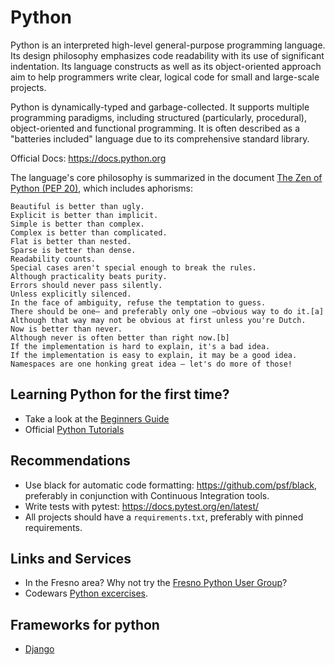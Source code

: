# Python

Python is an interpreted high-level general-purpose programming language. Its design philosophy emphasizes code readability with its use of significant indentation. Its language constructs as well as its object-oriented approach aim to help programmers write clear, logical code for small and large-scale projects.

Python is dynamically-typed and garbage-collected. It supports multiple programming paradigms, including structured (particularly, procedural), object-oriented and functional programming. It is often described as a "batteries included" language due to its comprehensive standard library.

Official Docs: https://docs.python.org

The language's core philosophy is summarized in the document [The Zen of Python (PEP 20)](https://www.python.org/dev/peps/pep-0020/), which includes aphorisms:
```
Beautiful is better than ugly.
Explicit is better than implicit.
Simple is better than complex.
Complex is better than complicated.
Flat is better than nested.
Sparse is better than dense.
Readability counts.
Special cases aren't special enough to break the rules.
Although practicality beats purity.
Errors should never pass silently.
Unless explicitly silenced.
In the face of ambiguity, refuse the temptation to guess.
There should be one– and preferably only one –obvious way to do it.[a]
Although that way may not be obvious at first unless you're Dutch.
Now is better than never.
Although never is often better than right now.[b]
If the implementation is hard to explain, it's a bad idea.
If the implementation is easy to explain, it may be a good idea.
Namespaces are one honking great idea – let's do more of those!
```

## Learning Python for the first time? 
* Take a look at the [Beginners Guide](https://wiki.python.org/moin/BeginnersGuide)
* Official [Python Tutorials](https://docs.python.org/3/tutorial/index.html#tutorial-index)

## Recommendations
* Use black for automatic code formatting: https://github.com/psf/black, preferably in conjunction with Continuous Integration tools. 
* Write tests with pytest: https://docs.pytest.org/en/latest/
* All projects should have a `requirements.txt`, preferably with pinned requirements.

## Links and Services
* In the Fresno area? Why not try the [Fresno Python User Group](https://fresnopython.com)? 
* Codewars [Python excercises](https://www.codewars.com/collections/basic-python).

## Frameworks for python

- [Django](django/README.md)
